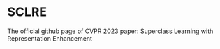 # SCLRE
The official github page of CVPR 2023 paper: Superclass Learning with Representation Enhancement
